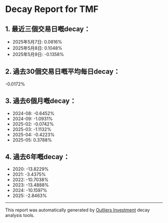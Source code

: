 # Decay Report for TMF

## 1. 最近三個交易日嘅decay：

- 2025年5月7日: 0.0816%
- 2025年5月8日: 0.1048%
- 2025年5月9日: -0.1358%

## 2. 過去30個交易日嘅平均每日decay：
-0.0172%

## 3. 過去6個月嘅decay：

- 2024-08: -0.6452%
- 2024-09: -1.0931%
- 2025-02: -0.0742%
- 2025-03: -1.1132%
- 2025-04: -0.4223%
- 2025-05: 0.3788%

## 4. 過去6年嘅decay：

- 2020: -13.8229%
- 2021: -3.4375%
- 2022: -10.7038%
- 2023: -13.4888%
- 2024: -10.1597%
- 2025: -2.8463%
---

This report was automatically generated by [Outliers Investment](https://outliersecon.github.io/Outliers-Investment/) decay analysis tools.